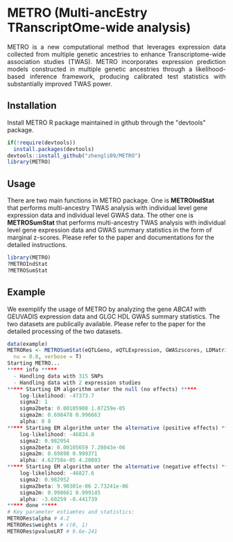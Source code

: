 # METRO (Multi-ancEstry TRanscriptOme-wide analysis)
<p align="justify"> METRO is a new computational method that leverages expression data collected from multiple genetic ancestries to enhance Transcriptome-wide association studies (TWAS). METRO incorporates expression prediction models constructed in multiple genetic ancestries through a likelihood-based inference framework, producing calibrated test statistics with substantially improved TWAS power.</p>

## Installation
Install METRO R package maintained in github through the "devtools" package.
```r
if(!require(devtools))
  install.packages(devtools)
devtools::install_github("zhengli09/METRO")
library(METRO)
```

## Usage
There are two main functions in METRO package. One is **METROIndStat** that performs multi-ancestry TWAS analysis with individual level gene expression data and individual level GWAS data. The other one is **METROSumStat** that performs multi-ancestry TWAS analysis with individual level gene expression data and GWAS summary statistics in the form of marginal z-scores. Please refer to the paper and documentations for the detailed instructions.
```r
library(METRO)
?METROIndStat
?METROSumStat
```

## Example
We exemplify the usage of METRO by analyzing the gene *ABCA1* with GEUVADIS expression data and GLGC HDL GWAS summary statistics. The two datasets are publically available. Please refer to the paper for the detailed processing of the two datasets.
```r
data(example)
METRORes <- METROSumStat(eQTLGeno, eQTLExpression, GWASzscores, LDMatrix, n,
  nu = 0.8, verbose = T)
Starting METRO...
***** info *****
  - Handling data with 315 SNPs
  - Handling data with 2 expression studies 
***** Starting EM algorithm unter the null (no effects) *****
    log-likelihood: -47373.7
    sigma2: 1
    sigma2beta: 0.00105908 1.07259e-05
    sigma2m: 0.698478 0.996663
    alpha: 0 0
***** Starting EM algorithm unter the alternative (positive effects) *****
    log-likelihood: -46824.8
    sigma2: 0.982954
    sigma2beta: 0.00105659 7.28043e-06
    sigma2m: 0.69898 0.999371
    alpha: 4.62758e-05 4.20893
***** Starting EM algorithm unter the alternative (negative effects) *****
    log-likelihood: -46827.6
    sigma2: 0.982952
    sigma2beta: 9.90301e-06 2.73241e-06
    sigma2m: 0.998661 0.999145
    alpha: -3.60259 -0.441739
***** done *****
# Key parameter estiamtes and statistics:
METRORes$alpha # 4.2
METRORes$weights # c(0, 1)
METRORes$pvalueLRT # 9.6e-241
```
